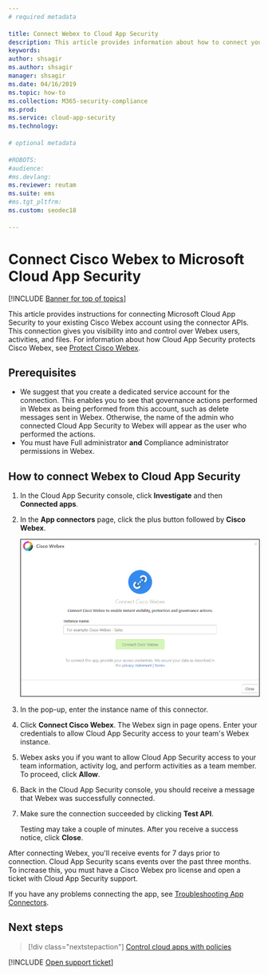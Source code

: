 ```yaml
---
# required metadata

title: Connect Webex to Cloud App Security
description: This article provides information about how to connect your Webex app to Cloud App Security using the API connector  for visibility and control over use.
keywords:
author: shsagir
ms.author: shsagir
manager: shsagir
ms.date: 04/16/2019
ms.topic: how-to
ms.collection: M365-security-compliance
ms.prod:
ms.service: cloud-app-security
ms.technology:

# optional metadata

#ROBOTS:
#audience:
#ms.devlang:
ms.reviewer: reutam
ms.suite: ems
#ms.tgt_pltfrm:
ms.custom: seodec18

---
```

# Connect Cisco Webex to Microsoft Cloud App Security

[!INCLUDE [Banner for top of topics](includes/banner.md)]

This article provides instructions for connecting Microsoft Cloud App Security to your existing Cisco Webex account using the connector APIs. This connection gives you visibility into and control over Webex users, activities, and files. For information about how Cloud App Security protects Cisco Webex, see [Protect Cisco Webex](protect-webex.md).

## Prerequisites

- We suggest that you create a dedicated service account for the connection. This enables you to see that governance actions performed in Webex as being performed from this account, such as delete messages sent in Webex. Otherwise, the name of the admin who connected Cloud App Security to Webex will appear as the user who performed the actions.
- You must have Full administrator **and** Compliance administrator permissions in Webex.

## How to connect Webex to Cloud App Security

1. In the Cloud App Security console, click **Investigate** and then **Connected apps**.

1. In the **App connectors** page, click the plus button followed by **Cisco Webex**.

    ![connect Webex](media/cisco-webex.png "connect Webex")

1. In the pop-up, enter the instance name of this connector.

1. Click **Connect Cisco Webex**. The Webex sign in page opens. Enter your credentials to allow Cloud App Security access to your team's Webex instance.

1. Webex asks you if you want to allow Cloud App Security access to your team information, activity log, and perform activities as a team member. To proceed, click **Allow**.

1. Back in the Cloud App Security console, you should receive a message that Webex was successfully connected.

1. Make sure the connection succeeded by clicking **Test API**.

    Testing may take a couple of minutes. After you receive a success notice, click **Close**.

After connecting Webex, you'll receive events for 7 days prior to connection. Cloud App Security scans events over the past three months. To increase this, you must have a Cisco Webex pro license and open a ticket with Cloud App Security support.

If you have any problems connecting the app, see [Troubleshooting App Connectors](troubleshooting-api-connectors-using-error-messages.md).

## Next steps

> [!div class="nextstepaction"]
> [Control cloud apps with policies](control-cloud-apps-with-policies.md)

[!INCLUDE [Open support ticket](includes/support.md)]
